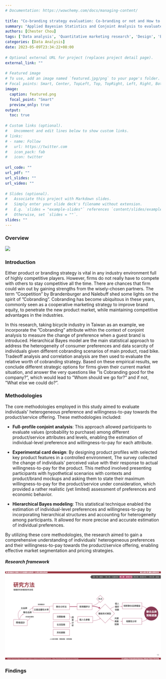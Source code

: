 ```yaml
---
# Documentation: https://wowchemy.com/docs/managing-content/

title: "Co-branding strategy evaluation: Co-branding or not and How to choose?"
summary: "Applied Bayesian Statistics and Conjoint Analysis to evaluate the marketing strategy effectiveness of Co-branding"
authors: [Chester Chou]
tags: ['Data analysis', 'Quantitative marketing research', 'Design', 'Bayesian modeling', 'R']
categories: [Data Analysis]
date: 2023-05-09T23:34:22+08:00

# Optional external URL for project (replaces project detail page).
external_link: ""

# Featured image
# To use, add an image named `featured.jpg/png` to your page's folder.
# Focal points: Smart, Center, TopLeft, Top, TopRight, Left, Right, BottomLeft, Bottom, BottomRight.
image:
  caption: featured.png
  focal_point: "Smart"
  preview_only: true
output:
  toc: true

# Custom links (optional).
#   Uncomment and edit lines below to show custom links.
# links:
# - name: Follow
#   url: https://twitter.com
#   icon_pack: fab
#   icon: twitter

url_code: ""
url_pdf: ""
url_slides: ""
url_video: ""

# Slides (optional).
#   Associate this project with Markdown slides.
#   Simply enter your slide deck's filename without extension.
#   E.g. `slides = "example-slides"` references `content/slides/example-slides.md`.
#   Otherwise, set `slides = ""`.
slides: ""
---
```



### **Overview**

![](./image/overview.png)


### **Introduction** 

Either product or branding strategy is vital in any industry environment full of highly competitive players. However, firms do not really have to compete with others to stay competitive all the time. There are chances that firm could win out by gaining strengths from the wisely­-chosen partners. The term ”Coopetition” by Brandenburger and Nalebuff shed some lights on the spirit of ”Co­branding”. Co­branding has become ubiquitous in these years, commonly seen as a cooperative marketing strategy to improve brand equity, to penetrate the new product market, while maintaining competitive advantages in the industries.

In this research, taking bicycle industry in Taiwan as an example, we incorporate the ”Co­branding” attribute within the context of conjoint analysis to measure the change of preference when a guest brand is introduced. Hierarchical Bayes model are the main statistical approach to address the heterogeneity of consumer preferences and data scarcity of individuals given different co­branding scenarios of main product, road bike. Trade­off analysis and correlation analysis are then used to evaluate the relative worth of co­branding strategy. Based on these empirical results, we conclude different strategic options for firms given their current market situation, and answer the very questions like ”Is Co­branding good for the company?”, which would lead to ”Whom should we go for?” and if not, ”What else we could do?”.

### **Methodologies**
<!-- 
1. Full-profile Conjoint Analysis: Core methodologies to evaluate the of individuals' heterogeneous preference and willingness-to-pay towards product/service offering;
2. Hierarchical Bayes: HB was chosen as the primary model in this research due to the inherent scarcity of data in this particular experimental design., e.g. linear mixed model and OLS model;
3. Other statistical methods: an orthogonal experimental design was employed for the product levels design, while clustering was utilized to analyze the HB group factors and conduct cross-analysis. Factor analysis was performed to describe unobserved latent variables for individuals, and correlation analysis was used to compare the correlations related to branding effects.
 -->


The core methodologies employed in this study aimed to evaluate individuals' heterogeneous preference and willingness-to-pay towards the product/service offering. These methodologies included:

- **Full-profile conjoint analysis**: This approach allowed participants to evaluate values (probability to purchase) among different product/service attributes and levels, enabling the estimation of individual-level preference and willingness-to-pay for each attribute.

- **Experimental card design**: By designing product profiles with selected key product features in a controlled environment, The survey collected the change of individuals' perceived value with their response to actual willingness-to-pay for the product. This method involved presenting participants with hypothetical scenarios with contexts and product/brand mockups and asking them to state their maximum willingness-to-pay for the product/service under consideration, which provided a rather realistic (yet limited) assessment of preferences and economic behavior.

- **Hierarchical Bayes modeling**: This statistical technique enabled the estimation of individual-level preferences and willingness-to-pay by incorporating hierarchical structures and accounting for heterogeneity among participants. It allowed for more precise and accurate estimation of individual preferences.

By utilizing these core methodologies, the research aimed to gain a comprehensive understanding of individuals' heterogeneous preferences and their willingness-to-pay towards the product/service offering, enabling effective market segmentation and pricing strategies.


##### Research framework

![Research framework](./image/research_framework.png)


### **Findings**



